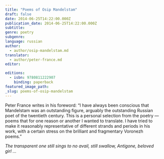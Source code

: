 ```yaml
---
title: "Poems of Osip Mandelstam"
draft: false
date: 2014-06-25T14:22:00.000Z
publication_date: 2014-06-25T14:22:00.000Z
subtitle:
genre: poetry
subgenre:
language: russian
author:
  - author/osip-mandelstam.md
translator:
  - author/peter-france.md
editor:

editions:
  - isbn: 9780811222907
    binding: paperback
featured_image_path:
_slug: poems-of-osip-mandelstam
---
```


Peter France writes in his foreword: “I have always been conscious that Mandelstam was an outstanding figure, arguably the outstanding Russian poet of the twentieth century. This is a personal selection from the poetry — poems that for one reason or another I wanted to translate. I have tried to make it reasonably representative of different strands and periods in his work, with a certain stress on the brilliant and fragmentary Voronezh poems.”

_The transparent one still sings to no avail,
still swallow, Antigone, beloved girl …_

